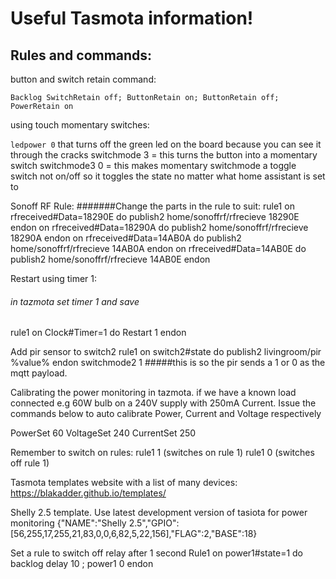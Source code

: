 # Useful Tasmota information!

## Rules and commands:

button and switch retain command:
```
Backlog SwitchRetain off; ButtonRetain on; ButtonRetain off; PowerRetain on
```


using touch momentary switches:

`ledpower 0` that turns off the green led on the board because you can see it through the cracks
switchmode 3 = this turns the button into a momentary switch
switchmode3 0 = this makes momentary switchmode a toggle switch not on/off so it toggles the state
no matter what home assistant is set to



Sonoff RF Rule:
#######Change the parts in the rule to suit:
rule1 on rfreceived#Data=18290E do publish2 home/sonoffrf/rfrecieve 18290E endon on rfreceived#Data=18290A do publish2 home/sonoffrf/rfrecieve 18290A endon on rfreceived#Data=14AB0A do publish2 home/sonoffrf/rfrecieve 14AB0A endon on rfreceived#Data=14AB0E do publish2 home/sonoffrf/rfrecieve 14AB0E endon



Restart using timer 1:
###### in tazmota set timer 1 and save
rule1 on Clock#Timer=1 do Restart 1 endon



Add pir sensor to switch2
rule1 on switch2#state do publish2 livingroom/pir %value% endon
switchmode2 1 #####this is so the pir sends a 1 or 0 as the mqtt payload.



Calibrating the power monitoring in tazmota. if we have a known load connected e.g 60W bulb on a 240V supply with 250mA Current. Issue the commands below to auto calibrate Power, Current and Voltage respectively

PowerSet 60
VoltageSet 240
CurrentSet 250



Remember to switch on rules:
rule1 1 (switches on rule 1)
rule1 0 (switches off rule 1)


Tasmota templates website with a list of many devices:
https://blakadder.github.io/templates/

Shelly 2.5 template. Use latest development version of tasiota for power monitoring
{"NAME":"Shelly 2.5","GPIO":[56,255,17,255,21,83,0,0,6,82,5,22,156],"FLAG":2,"BASE":18}



Set a rule to switch off relay after 1 second
Rule1 on power1#state=1 do backlog delay 10 ; power1 0 endon
